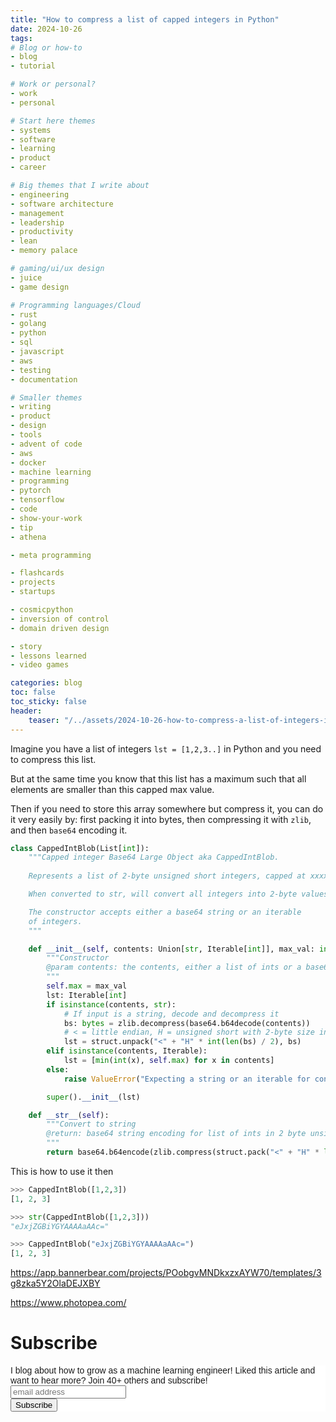 ```yaml
---
title: "How to compress a list of capped integers in Python"
date: 2024-10-26
tags:
# Blog or how-to
- blog
- tutorial

# Work or personal?
- work
- personal

# Start here themes
- systems
- software
- learning
- product
- career

# Big themes that I write about
- engineering
- software architecture
- management
- leadership
- productivity
- lean
- memory palace

# gaming/ui/ux design
- juice
- game design

# Programming languages/Cloud
- rust
- golang
- python
- sql
- javascript
- aws
- testing
- documentation

# Smaller themes
- writing
- product
- design
- tools
- advent of code
- aws 
- docker
- machine learning
- programming
- pytorch
- tensorflow
- code
- show-your-work
- tip
- athena

- meta programming

- flashcards
- projects
- startups

- cosmicpython
- inversion of control
- domain driven design

- story
- lessons learned
- video games

categories: blog
toc: false
toc_sticky: false
header:
    teaser: "/../assets/2024-10-26-how-to-compress-a-list-of-integers-in-python/thumbnail.png"
---
```

<!-- ctrl + alt + v -->

Imagine you have a list of integers `lst = [1,2,3..]` in Python and you need to compress this list.

But at the same time you know that this list has a maximum such that all elements are smaller than this capped max value.

Then if you need to store this array somewhere but compress it, you can do it very easily by: first packing it into bytes, then compressing it with `zlib`, and then `base64` encoding it. 


```python
class CappedIntBlob(List[int]):
    """Capped integer Base64 Large Object aka CappedIntBlob.
    
    Represents a list of 2-byte unsigned short integers, capped at xxxx.

    When converted to str, will convert all integers into 2-byte values and then base64 encode them after compressing with zlib.

    The constructor accepts either a base64 string or an iterable
    of integers.
    """

    def __init__(self, contents: Union[str, Iterable[int]], max_val: int = 255):
        """Constructor
        @param contents: the contents, either a list of ints or a base64 string with 2-byte unsigned short integer representation.
        """
        self.max = max_val
        lst: Iterable[int]
        if isinstance(contents, str):
            # If input is a string, decode and decompress it
            bs: bytes = zlib.decompress(base64.b64decode(contents))
            # < = little endian, H = unsigned short with 2-byte size integers
            lst = struct.unpack("<" + "H" * int(len(bs) / 2), bs)
        elif isinstance(contents, Iterable):
            lst = [min(int(x), self.max) for x in contents]
        else:
            raise ValueError("Expecting a string or an iterable for contents")

        super().__init__(lst)

    def __str__(self):
        """Convert to string
        @return: base64 string encoding for list of ints in 2 byte unsigned short integer representation.
        """
        return base64.b64encode(zlib.compress(struct.pack("<" + "H" * len(self), *self))).decode("utf-8")
```

This is how to use it then

```python
>>> CappedIntBlob([1,2,3])
[1, 2, 3]

>>> str(CappedIntBlob([1,2,3]))
"eJxjZGBiYGYAAAAaAAc="

>>> CappedIntBlob("eJxjZGBiYGYAAAAaAAc=")
[1, 2, 3]
```




https://app.bannerbear.com/projects/POobgvMNDkxzxAYW70/templates/3g8zka5Y2OlaDEJXBY

https://www.photopea.com/



# Subscribe

<!-- Begin Mailchimp Signup Form -->
<link href="//cdn-images.mailchimp.com/embedcode/horizontal-slim-10_7.css" rel="stylesheet" type="text/css">
<style type="text/css">
#mc_embed_signup{background:#fff; clear:left; font:14px Helvetica,Arial,sans-serif; width:100%;}
/* Add your own Mailchimp form style overrides in your site stylesheet or in this style block.
    We recommend moving this block and the preceding CSS link to the HEAD of your HTML file. */
</style>
<div id="mc_embed_signup">
<form action="https://gmail.us3.list-manage.com/subscribe/post?u=92fe86c389878585bc87837e8&amp;id=50543deff9" method="post" id="mc-embedded-subscribe-form" name="mc-embedded-subscribe-form" class="validate" target="_blank" novalidate>
    <div id="mc_embed_signup_scroll">
<label for="mce-EMAIL">I blog about how to grow as a machine learning engineer! Liked this article and want to hear more? Join 40+ others and subscribe!</label>
<input type="email" value="" name="EMAIL" class="email" id="mce-EMAIL" placeholder="email address" required>
    <!-- real people should not fill this in and expect good things - do not remove this or risk form bot signups-->
    <div style="position: absolute; left: -5000px;" aria-hidden="true"><input type="text" name="b_92fe86c389878585bc87837e8_50543deff9" tabindex="-1" value=""></div>
    <div class="clear"><input type="submit" value="Subscribe" name="subscribe" id="mc-embedded-subscribe" class="button"></div>
    </div>
</form>
</div>
<!--End mc_embed_signup-->
    